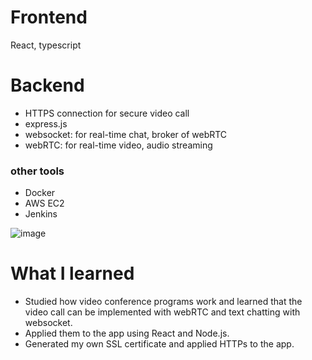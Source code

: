 # Frontend
React, typescript
# Backend
- HTTPS connection for secure video call
- express.js
- websocket: for real-time chat, broker of webRTC
- webRTC: for real-time video, audio streaming
### other tools
- Docker
- AWS EC2
- Jenkins

![image](https://user-images.githubusercontent.com/67142421/205711740-6953fe9b-8180-4f71-ad41-c967d2c968e9.png)

# What I learned
- Studied how video conference programs work and learned that the video call can be implemented with webRTC and text chatting with websocket. 
- Applied them to the app using React and Node.js.
- Generated my own SSL certificate and applied 
HTTPs to the app.
